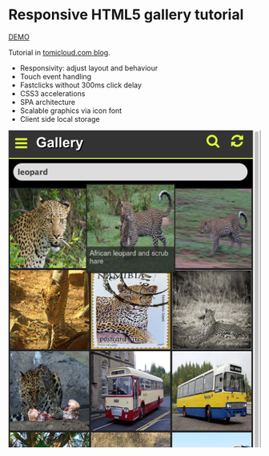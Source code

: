 Responsive HTML5 gallery tutorial
=================================

[DEMO](http://tomimick.github.io/responsive-image-gallery)

Tutorial in [tomicloud.com blog](http://tomicloud.com/2014/01/responsive-gallery).

* Responsivity: adjust layout and behaviour
* Touch event handling
* Fastclicks without 300ms click delay
* CSS3 accelerations
* SPA architecture
* Scalable graphics via icon font
* Client side local storage

<img src="screenshot.png"/>
